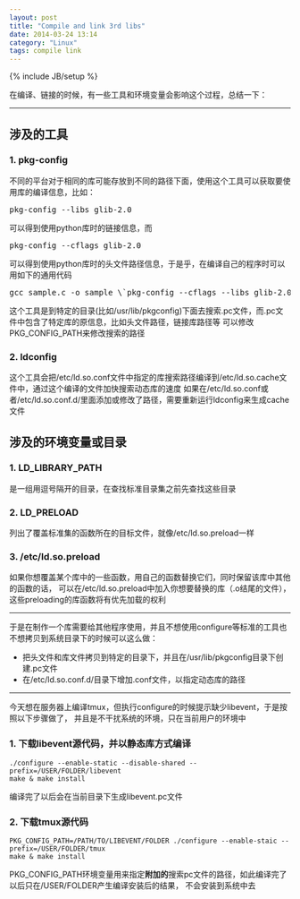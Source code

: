 ```yaml
---
layout: post
title: "Compile and link 3rd libs"
date: 2014-03-24 13:14
category: "Linux"
tags: compile link
---
```

{% include JB/setup %}

在编译、链接的时候，有一些工具和环境变量会影响这个过程，总结一下：

------

## 涉及的工具

### 1. pkg-config
不同的平台对于相同的库可能存放到不同的路径下面，使用这个工具可以获取要使用库的编译信息，比如：

<pre>pkg-config --libs glib-2.0</pre>

可以得到使用python库时的链接信息，而

<pre>pkg-config --cflags glib-2.0</pre>

可以得到使用python库时的头文件路径信息，于是乎，在编译自己的程序时可以用如下的通用代码

<pre>gcc sample.c -o sample \`pkg-config --cflags --libs glib-2.0\`</pre>

这个工具是到特定的目录(比如/usr/lib/pkgconfig)下面去搜索.pc文件，而.pc文件中包含了特定库的原信息，比如头文件路径，链接库路径等
可以修改PKG\_CONFIG\_PATH来修改搜索的路径

### 2. ldconfig
这个工具会把/etc/ld.so.conf文件中指定的库搜索路径编译到/etc/ld.so.cache文件中，通过这个编译的文件加快搜索动态库的速度
如果在/etc/ld.so.conf或者/etc/ld.so.conf.d/里面添加或修改了路径，需要重新运行ldconfig来生成cache文件

## 涉及的环境变量或目录

### 1. LD\_LIBRARY\_PATH
是一组用逗号隔开的目录，在查找标准目录集之前先查找这些目录

### 2. LD\_PRELOAD
列出了覆盖标准集的函数所在的目标文件，就像/etc/ld.so.preload一样

### 3. /etc/ld.so.preload
如果你想覆盖某个库中的一些函数，用自己的函数替换它们，同时保留该库中其他的函数的话，
可以在/etc/ld.so.preload中加入你想要替换的库（.o结尾的文件），这些preloading的库函数将有优先加载的权利

------

于是在制作一个库需要给其他程序使用，并且不想使用configure等标准的工具也不想拷贝到系统目录下的时候可以这么做：

* 把头文件和库文件拷贝到特定的目录下，并且在/usr/lib/pkgconfig目录下创建.pc文件
* 在/etc/ld.so.conf.d/目录下增加.conf文件，以指定动态库的路径

------

今天想在服务器上编译tmux，但执行configure的时候提示缺少libevent，于是按照以下步骤做了，
并且是不干扰系统的环境，只在当前用户的环境中

### 1. 下载libevent源代码，并以静态库方式编译

    ./configure --enable-static --disable-shared --prefix=/USER/FOLDER/libevent
    make & make install

编译完了以后会在当前目录下生成libevent.pc文件

### 2. 下载tmux源代码

    PKG_CONFIG_PATH=/PATH/TO/LIBEVENT/FOLDER ./configure --enable-staic --prefix=/USER/FOLDER/tmux
    make & make install

PKG\_CONFIG\_PATH环境变量用来指定**附加的**搜索pc文件的路径，如此编译完了以后只在/USER/FOLDER产生编译安装后的结果，
不会安装到系统中去
